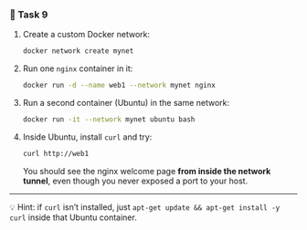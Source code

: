 ### 🧩 Task 9

1. Create a custom Docker network:

   ```sh
   docker network create mynet
   ```
2. Run one `nginx` container in it:

   ```sh
   docker run -d --name web1 --network mynet nginx
   ```
3. Run a second container (Ubuntu) in the same network:

   ```sh
   docker run -it --network mynet ubuntu bash
   ```
4. Inside Ubuntu, install `curl` and try:

   ```sh
   curl http://web1
   ```

   You should see the nginx welcome page **from inside the network tunnel**, even though you never exposed a port to your host.

---

💡 Hint: if `curl` isn’t installed, just `apt-get update && apt-get install -y curl` inside that Ubuntu container.